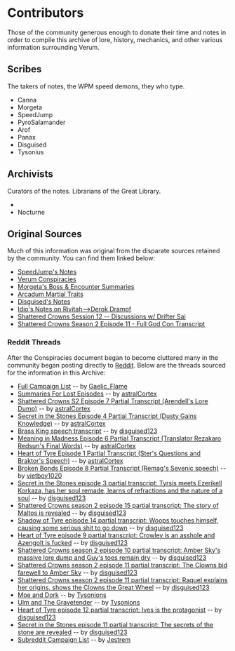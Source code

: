 # Contributors

Those of the community generous enough to donate their time and notes in order to compile this archive of lore, history, mechanics, and other various information surrounding Verum.

## Scribes
The takers of notes, the WPM speed demons, they who type.

* Canna
* Morgeta
* SpeedJump
* PyroSalamander
* Arof
* Panax
* Disguised
* Tysonius

## Archivists
Curators of the notes. Librarians of the Great Library.

* 
* Nocturne

## Original Sources

Much of this information was original from the disparate sources retained by the community. You can find them linked below:

* [SpeedJump's Notes](https://docs.google.com/document/d/1Ydbt5LxfSplOSBvMVzamLvh1BsguXlFV5c6MqnMNelA)
* [Verum Conspiracies](https://docs.google.com/document/d/1-epUNlEftVWONjnp5rg2xoPqLlRvsHS9DM5t8VYwzgY)
* [Morgeta's Boss & Encounter Summaries](https://docs.google.com/document/d/1IZ1jApY9nDMBD5yPV38H3JkKrP8G0JsQSJzGziArKvA)
* [Arcadum Martial Traits](https://docs.google.com/document/d/1YCp_8HsQ6YLXrjBwaFrAipSauA95Ni7jZhNvkwolvek)
* [Disguised's Notes](https://docs.google.com/document/d/1Dn_wQ75feiQDqrb6vyceaHjBZGhaOkiU620WfbvaLHg)
* [Idio's Notes on Rivitah-->Derok Drampf](https://docs.google.com/document/d/1Hxpg5dBHQWF-8hL_5HUgaj3EYeN8Dby4IgEPL9zFQqo)
* [Shattered Crowns Session 12 -- Discussions w/ Drifter Sai](https://docs.google.com/document/d/1_tLVxJfyZgKFFjXh8edNAOcYAFAyX9Wy0VyyMjjxjto)
* [Shattered Crowns Season 2 Episode 11 - Full God Con Transcript](https://docs.google.com/document/d/1ni-YAl-S-n31FqpZZZ7hLBP9X7PWKghLieG6TcECoIE)

### Reddit Threads

After the Conspiracies document began to become cluttered many in the community began posting directly to [Reddit](https://reddit.com/r/cadum). Below are the threads sourced for the information in this Archive:

* [Full Campaign List](https://reddit.com/r/cadum/comments/hmvvt2/full_campaign_list/) -- by [Gaelic_Flame](https://old.reddit.com/user/Gaelic_Flame)
* [Summaries For Lost Episodes](https://www.reddit.com/r/cadum/comments/hpj1k9/summaries_and_sources_for_lost_episodes_and/) -- by [astralCortex](https://www.reddit.com/user/astralCortex/)
* [Shattered Crowns S2 Episode 7 Partial Transcript (Arendell's Lore Dump)](https://redd.it/huj9yr) -- by [astralCortex](https://reddit.com/user/astralCortex)
* [Secret in the Stones Episode 4 Partial Transcript (Dusty Gains Knowledge)](https://redd.it/i7nj82) -- by [astralCortex](https://reddit.com/user/astralCortex)
* [Brass King speech transcript](https://redd.it/i8w7js) -- by [disguised123](https://old.reddit.com/user/disguised123)
* [Meaning in Madness Episode 6 Partial Transcript (Translator Rezakaro Redsun's Final Words)](https://redd.it/iirgs9) -- by [astralCortex](https://reddit.com/user/astralCortex)
* [Heart of Tyre Episode 1 Partial Transcript (Ster's Questions and Braktor's Speech)](https://redd.it/hqz50m) -- by [astralCortex](https://reddit.com/user/astralCortex)
* [Broken Bonds Episode 8 Partial Transcript (Remag's Sevenic speech)](https://redd.it/iwbroh) -- by [vietboy1020](https://reddit.com/user/vietboy1020)
* [Secret in the Stones episode 3 partial transcript: Tyrsis meets Ezerikell Korkaza, has her soul remade, learns of refractions and the nature of a soul](https://redd.it/izczuw) -- by [disguised123](https://reddit.com/user/disguised123)
* [Shattered Crowns season 2 episode 15 partial transcript: The story of Maltos is revealed](https://redd.it/j17api) -- by [disguised123](https://reddit.com/user/disguised123)
* [Shadow of Tyre episode 14 partial transcript: Woops touches himself, causing some serious shit to go down](https://redd.it/j4s8og) -- by [disguised123](https://reddit.com/user/disguised123)
* [Heart of Tyre episode 9 partial transcript: Crowley is an asshole and Azengolt is fucked](https://redd.it/j93fbz) -- by [disguised123](https://reddit.com/user/disguised123)
* [Shattered Crowns season 2 episode 10 partial transcript: Amber Sky's massive lore dump and Guy's toes remain dry](https://redd.it/ja7j1e) -- by [disguised123](https://reddit.com/user/disguised123)
* [Shattered Crowns season 2 episode 11 partial transcript: The Clowns bid farewell to Amber Sky](https://redd.it/ja7yxi) -- by [disguised123](https://old.reddit.com/user/disguised123)
* [Shattered Crowns season 2 episode 11 partial transcript: Raquel explains her origins, shows the Clowns the Great Wheel](https://redd.it/j4apdb) -- by [disguised123](https://reddit.com/user/disguised123)
* [Moe and Dork](https://redd.it/jax9oq) -- by [Tysonions](https://reddit.com/user/Tysonions)
* [Ulm and The Gravetender](https://redd.it/jazif9) -- by [Tysonions](https://reddit.com/user/Tysonions)
* [Heart of Tyre episode 12 partial transcript: Ives is the protagonist](https://redd.it/jc65ib) -- by [disguised123](https://old.reddit.com/user/disguised123)
* [Secret in the Stones episode 11 partial transcript: The secrets of the stone are revealed](https://redd.it/jefie8) -- by [disguised123](https://old.reddit.com/user/disguised123)
* [Subreddit Campaign List](https://www.reddit.com/r/cadum/wiki/campaigns) -- by [Jestrem](https://www.reddit.com/user/Jestrem/)

